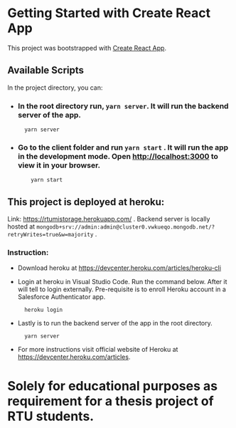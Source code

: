 # Getting Started with Create React App

This project was bootstrapped with [Create React App](https://github.com/facebook/create-react-app).

## Available Scripts

In the project directory, you can:

- ### In the root directory run, `yarn server`. It will run the backend server of the app.

        yarn server

- ### Go to the client folder and run `yarn start` . It will run the app in the development mode. Open [http://localhost:3000](http://localhost:3000) to view it in your browser.

          yarn start

## This project is deployed at heroku:

Link: https://rtumistorage.herokuapp.com/ . Backend server is locally hosted at `mongodb+srv://admin:admin@cluster0.vwkueqo.mongodb.net/?retryWrites=true&w=majority` .

### Instruction:

- Download heroku at https://devcenter.heroku.com/articles/heroku-cli
- Login at heroku in Visual Studio Code. Run the command below. After it will tell to login externally. Pre-requisite is to enroll Heroku account in a Salesforce Authenticator app.

        heroku login

- Lastly is to run the backend server of the app in the root directory.

        yarn server

- For more instructions visit official website of Heroku at https://devcenter.heroku.com/articles.

#

#

# Solely for educational purposes as requirement for a thesis project of RTU students.

#
